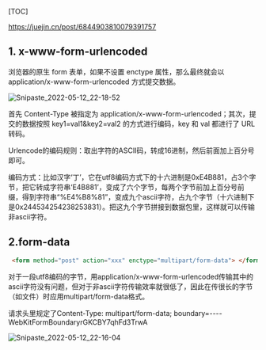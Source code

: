 

[TOC]

https://juejin.cn/post/6844903810079391757

## 1. x-www-form-urlencoded

浏览器的原生 form 表单，如果不设置 enctype 属性，那么最终就会以 application/x-www-form-urlencoded 方式提交数据。

![Snipaste_2022-05-12_22-18-52](D:\notes\网络\资源\Snipaste_2022-05-12_22-18-52.png)

首先 Content-Type 被指定为 application/x-www-form-urlencoded；其次，提交的数据按照 key1=val1&key2=val2 的方式进行编码，key 和 val 都进行了 URL 转码。

Urlencode的编码规则：取出字符的ASCII码，转成16进制，然后前面加上百分号即可。

编码方式：比如汉字‘丁’，它在utf8编码方式下的十六进制是0xE4B881，占3个字节，把它转成字符串‘E4B881’，变成了六个字节，每两个字节前加上百分号前缀，得到字符串“%E4%B8%81”，变成九个ascii字符，占九个字节（十六进制下是0x244534254238253831）。把这九个字节拼接到数据包里，这样就可以传输非ascii字符。

## 2.form-data

```html
 <form method="post" action="xxx" enctype="multipart/form-data"> </form>
```

对于一段utf8编码的字节，用application/x-www-form-urlencoded传输其中的ascii字符没有问题，但对于非ascii字符传输效率就很低了，因此在传很长的字节（如文件）时应用multipart/form-data格式。

请求头里规定了Content-Type: multipart/form-data; boundary=----WebKitFormBoundaryrGKCBY7qhFd3TrwA

![Snipaste_2022-05-12_22-16-04](D:\notes\网络\资源\Snipaste_2022-05-12_22-16-04.png)

